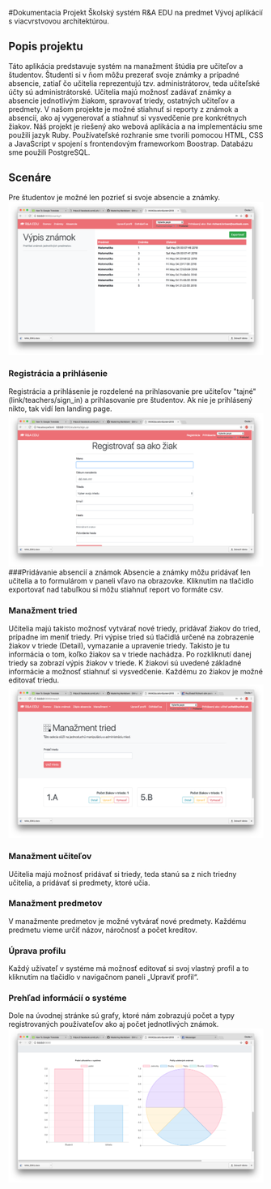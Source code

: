 #Dokumentacia
Projekt Školský systém R&A EDU na predmet Vývoj aplikácií s viacvrstvovou architektúrou. 
##	Popis projektu
Táto aplikácia predstavuje systém na manažment štúdia pre učiteľov a študentov. Študenti si v ňom môžu prezerať svoje známky a prípadné absencie, zatiaľ čo učitelia reprezentujú tzv. administrátorov, teda učiteľské účty sú administrátorské. 
Učitelia majú možnosť zadávať známky a absencie jednotlivým žiakom, spravovať triedy, ostatných učiteľov a predmety. 
V našom projekte je možné stiahnuť si reporty z známok a absencií, ako aj vygenerovať a stiahnuť si vysvedčenie pre konkrétnych žiakov. 
Náš projekt je riešený ako webová aplikácia a na implementáciu sme použili jazyk Ruby. Používateľské rozhranie sme tvorili pomocou HTML, CSS a JavaScript v spojení s frontendovým frameworkom Boostrap. Databázu sme použili PostgreSQL.

##	Scenáre
Pre študentov je možné len pozrieť si svoje absencie a známky.
![Student](/app/assets/images/ziak.png)
###	Registrácia a prihlásenie
Registrácia a prihlásenie je rozdelené na prihlasovanie pre učiteľov "tajné" (link/teachers/sign_in) a prihlasovanie pre študentov. Ak nie je prihlásený nikto, tak vidí len landing page. 
![Student_reg](/app/assets/images/reg.png)
###Pridávanie absencií a známok
Absencie a známky môžu pridávať len učitelia a to formulárom v paneli vľavo na obrazovke. Kliknutím na tlačidlo exportovať nad tabuľkou si môžu stiahnuť report vo formáte csv. 

###	Manažment tried
Učitelia majú takisto možnosť vytvárať nové triedy, pridávať žiakov do tried, prípadne im meniť triedy. Pri výpise tried sú tlačidlá určené na zobrazenie žiakov v triede (Detail), vymazanie a upravenie triedy. Takisto je tu informácia o tom, koľko žiakov sa v triede nachádza. 
Po rozkliknutí danej triedy sa zobrazí výpis žiakov v triede. K žiakovi sú uvedené základné informácie a možnosť stiahnuť si vysvedčenie. Každému zo žiakov je možné editovať triedu.
![man_tried](/app/assets/images/man_tried.png)
###	Manažment učiteľov
Učitelia majú možnosť pridávať si triedy, teda stanú sa z nich triedny učitelia, a pridávať si predmety, ktoré učia. 

###	Manažment predmetov
V manažmente predmetov je možné vytvárať nové predmety. Každému predmetu vieme určiť názov, náročnosť a počet kreditov. 

###	Úprava profilu
Každý užívateľ v systéme má možnosť editovať si svoj vlastný profil a to kliknutím na tlačidlo v navigačnom paneli „Upraviť profil“.

###	Prehľad informácií o systéme
Dole na úvodnej stránke sú grafy, ktoré nám zobrazujú počet a typy registrovaných používateľov ako aj počet jednotlivých známok.
![grafy](/app/assets/images/grafy.png)